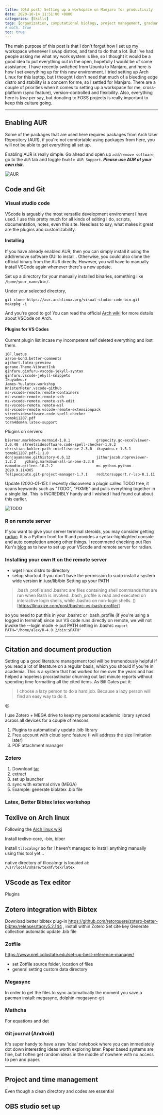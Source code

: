 ```yaml
---
title: (Old post) Setting up a workspace on Manjaro for productivity
date: 2020-10-14 11:51:00 +0800
categories: [Skills]
tags: [organization, computational biology, project management, graduate school, research]     # TAG names should always be lowercase
# math: true
toc: true
---
```


The main purpose of this post is that I don't forget how I set up my workspace whenever I swap distros, and tend to do that a lot. But I've had people asking me what my work system is like, so I thought it would be a good idea to put everything out in the open, hopefully I would be of some assistance. I have recently switched from Ubuntu to Manjaro, and here is how I set everything up for this new environment. I tried setting up Arch Linux for this laptop, but I thought I don't need that much of a bleeding edge distro and stability is a concern for me, so I settled for Manjaro. There are a couple of priorities when it comes to setting up a workspace for me, cross-platform (sync feature), version-controlled and flexibility. Also, everything here is *free* per say, but donating to FOSS projects is really important to keep this culture going.

* * *

## Enabling AUR
Some of the packages that are used here requires packages from Arch User Repository (AUR), if you're not comfortable using packages from here, you will not be able to get everything all set up. 

Enabling AUR is really simple. Go ahead and open up `add/remove software`, go to the `AUR` tab and toggle `Enable AUR Support`. ***Please use AUR at your own risk.***

![AUR](/_posts/skills/img/enable_AUR.png)

## Code and Git

### Visual studio code

VScode is arguably the most versatile development environment I have used. I use this pretty much for all kinds of editing I do, scripts, documentation, notes, even this site. Needless to say, what makes it great are the plugins and customizability.

#### Installing
If you have already enabled AUR, then you can simply install it using the add/remove software GUI to install . Otherwise, you could also clone the official binary from the AUR directly. However, you will have to manually install VSCode again whenever there's a new update.

Set up a directory for your manually installed binaries, something like `/home/your_name/bin/`.

Under your selected directory,

```
git clone https://aur.archlinux.org/visual-studio-code-bin.git
makepkg -i
```
And you're good to go! You can read the official [Arch wiki](https://wiki.archlinux.org/index.php/Visual_Studio_Code) for more details about VSCode on Arch.

#### Plugins for VS Codes

Current plugin list incase my incompetent self deleted everything and lost them.
```
10F.laetus
aaron-bond.better-comments
ajshort.latex-preview
gerane.Theme-VibrantInk
ginfuru.ginfuru-vscode-jekyll-syntax
ginfuru.vscode-jekyll-snippets
Ikuyadeu.r
James-Yu.latex-workshop
KnisterPeter.vscode-github
ms-vscode-remote.remote-containers
ms-vscode-remote.remote-ssh
ms-vscode-remote.remote-ssh-edit
ms-vscode-remote.remote-wsl
ms-vscode-remote.vscode-remote-extensionpack
streetsidesoftware.code-spell-checker
tomoki1207.pdf
torn4dom4n.latex-support
```

Plugins on servers:
```
bierner.markdown-mermaid-1.8.1            grapecity.gc-excelviewer-3.0.40  streetsidesoftware.code-spell-checker-1.9.2
christian-kohler.path-intellisense-2.3.0  ikuyadeu.r-1.5.1                 tomoki1207.pdf-1.1.0
donjayamanne.githistory-0.6.12            jithurjacob.nbpreviewer-1.2.2    yzhang.markdown-all-in-one-3.3.0
eamodio.gitlens-10.2.2                    ms-python.python-2020.9.114305
felipecaputo.git-project-manager-1.7.1    reditorsupport.r-lsp-0.1.11
```

Update (2020-01-15):
I recently discovered a plugin called TODO tree, it scans keywords such as "TODO", "FIXME" and pulls everything together in a single list. This is INCREDIBLY handy and I wished I had found out about this earlier. 

![TODO](/_posts/skills/img/todo_tree.png)

### R on remote server
If you want to give your server terminal steroids, you may consider getting [radian](https://github.com/randy3k/radian). It is a Python front for R and provides a syntax-highlighted console and auto completion among other things. I recommend checking out Ren Kun's [blog](https://renkun.me/2019/12/11/writing-r-in-vscode-a-fresh-start/) as to how to set up your VScode and remote server for radian.

### Installing your own R on the remote server
- wget linux distro to directory
- setup shortcut if you don't have the permission to sudo install a system wide version in /usr/lib/bin
Setting up your PATH
> .bash_profile and .bashrc are files containing shell commands that are run when Bash is invoked. .bash_profile is read and executed on interactive login shells, while .bashrc on non-login shells.
()[https://linuxize.com/post/bashrc-vs-bash-profile/]

so you need to put this in your .bashrc or .bash_profile (if you're using a logged in terminal)
since our VS code runs directly on remote, we will not invoke the --login mode -> put PATH setting in .bashrc
`export PATH="/home/alex/R-4.0.2/bin:$PATH"`

* * *

## Citation and document production

Setting up a good literature management tool will be tremendously helpful if you read a lot of literature on a regular basis, which you should if you're in academia. This is a system that has worked for me over the years and has helped a hopeless procrastinator churning out last minute reports without spending time formatting all the cited items. As Bill Gates put it:

> I choose a lazy person to do a hard job. Because a lazy person will find an easy way to do it.

😉

I use Zotero + MEGA drive to keep my personal academic library synced across all devices for a couple of reasons:
1. Plugins to automatically update .bib library
2. Free account with cloud sync feature (I will address the size limitation later)
3. PDF attachment manager

### Zotero

1. Download [tar](https://www.zotero.org/download/)
2. extract
3. set up launcher
4. sync with external drive (MEGA)
5. Example: generate biblatex .bib file

### Latex, Better Bibtex latex workshop

## Texlive on Arch linux
Following the [Arch linux wiki](https://wiki.archlinux.org/index.php/TeX_Live)

Install texlive-core, -bin, biber

Install `tllocalmgr` so far I haven't managed to install anything manually using this tool yet...

native directory of tllocalmgr is located at: `/usr/local/share/texmf/tex/latex`

## VScode as Tex editor

Plugins

## Zotero integration with Bibtex

Download better bibtex plug-in
https://github.com/retorquere/zotero-better-bibtex/releases/tag/v5.2.144
, install within Zotero
Set cite key
Generate collection automatic update .bib file

### Zotfile
https://www.nrel.colostate.edu/set-up-best-reference-manager/

- set Zotfile source folder, location of files
- general setting custom data directory

### Megasync
In order to get the files to sync automatically the moment you save a 
pacman install: megasync, dolphin-megasync-git


### Mathcha
For equations and det

### Git journal (Android)
It's super handy to have a raw 'idea' notebook where you can immediately dot down interesting ideas worth exploring later. Paper based systems are fine, but I often get random ideas in the middle of nowhere with no access to pen and paper. 

* * *

## Project and time management

Even though a clean directory and codes are essential

## OBS studio set up
